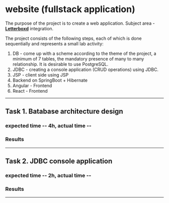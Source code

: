# website (fullstack application)

The purpose of the project is to create a web application. Subject area - **[Letterboxd](https://letterboxd.com)** integration.<br>

The project consists of the following steps, each of which is done sequentially and represents a small lab activity:<br>

1. DB - come up with a scheme according to the theme of the project, a minimum of 7 tables, the mandatory presence of many to many relationship. It is desirable to use PostgreSQL.<br>
2. JDBC - creating a console application (CRUD operations) using JDBC.<br>
3. JSP - client side using JSP<br>
4. Backend on SpringBoot + Hibernate<br>
5. Angular - Frontend<br>
6. React - Frontend<br>

---

## Task 1. Вatabase architecture design
### expected time -- 4h,  actual time -- 

### Results

---

## Task 2. JDBC console application
### expected time -- 2h,  actual time -- 

### Results

---
